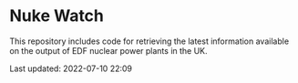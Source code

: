 # Nuke Watch

This repository includes code for retrieving the latest information available on the output of EDF nuclear power plants in the UK.

Last updated: 2022-07-10 22:09
